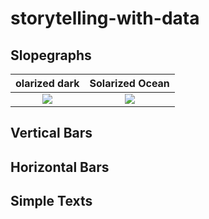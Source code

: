 # storytelling-with-data
## Slopegraphs
olarized dark             |  Solarized Ocean
:-------------------------:|:-------------------------:
![](https://github.com/empathy87/storytelling-with-data/blob/master/images/Figure_0-5.png)  |  ![](https://github.com/empathy87/storytelling-with-data/blob/master/images/Figure_3-34.png)
## Vertical Bars
## Horizontal Bars
## Simple Texts